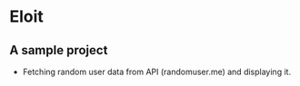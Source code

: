 # Eloit

## A sample project

- Fetching random user data from API (randomuser.me) and displaying it.
